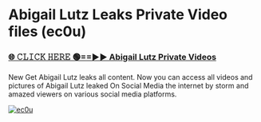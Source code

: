 # Abigail Lutz Leaks Private Video files (ec0u)

<h3><a href="https://mediafirerr.pages.dev?q=Abigail+Lutz&ref=R42" rel="nofollow">🌐 𝙲𝙻𝙸𝙲𝙺 𝙷𝙴𝚁𝙴 🟢==►► Abigail Lutz Private Videos</a></h3>

New Get Abigail Lutz leaks all content. Now you can access all videos and pictures of Abigail Lutz leaked On Social Media the internet by storm and amazed viewers on various social media platforms.

[![ec0u](https://github.com/user-attachments/assets/26341bd8-4b91-4a20-822e-3fd5d525dd40)](https://mediafirerr.pages.dev?q=Abigail+Lutz&ref=R42)

